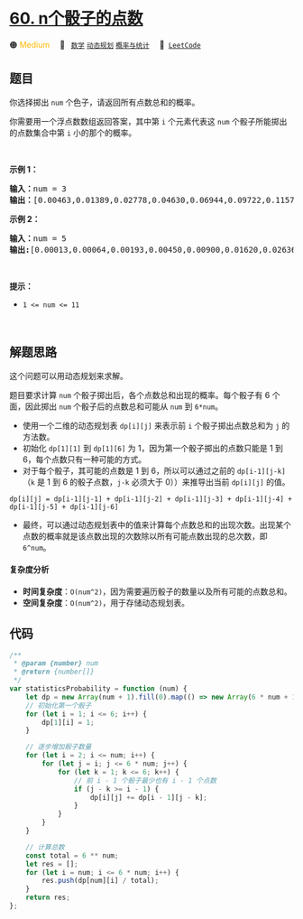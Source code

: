 # [60. n个骰子的点数](https://leetcode.cn/problems/nge-tou-zi-de-dian-shu-lcof)

🟠 <font color=#ffb800>Medium</font>&emsp; 🔖&ensp; [`数学`](/tag/math.md) [`动态规划`](/tag/dynamic-programming.md) [`概率与统计`](/tag/probability-and-statistics.md)&emsp; 🔗&ensp;[`LeetCode`](https://leetcode.cn/problems/nge-tou-zi-de-dian-shu-lcof)

## 题目

<p>你选择掷出 <code>num</code> 个色子，请返回所有点数总和的概率。</p>

<p>你需要用一个浮点数数组返回答案，其中第 <code>i</code> 个元素代表这 <code>num</code> 个骰子所能掷出的点数集合中第 <code>i</code> 小的那个的概率。</p>

<p>&nbsp;</p>

<p><strong>示例 1：</strong></p>

<pre>
<strong>输入：</strong>num = 3
<strong>输出：</strong>[0.00463,0.01389,0.02778,0.04630,0.06944,0.09722,0.11574,0.12500,0.12500,0.11574,0.09722,0.06944,0.04630,0.02778,0.01389,0.00463]
</pre>

<p><strong>示例&nbsp;2：</strong></p>

<pre>
<strong>输入：</strong>num = 5
<strong>输出:</strong>[0.00013,0.00064,0.00193,0.00450,0.00900,0.01620,0.02636,0.03922,0.05401,0.06944,0.08372,0.09452,0.10031,0.10031,0.09452,0.08372,0.06944,0.05401,0.03922,0.02636,0.01620,0.00900,0.00450,0.00193,0.00064,0.00013]
</pre>

<p>&nbsp;</p>

<p><strong>提示：</strong></p>

<ul>
	<li><code>1 &lt;= num &lt;= 11</code></li>
</ul>

<p>&nbsp;</p>


## 解题思路

这个问题可以用动态规划来求解。

题目要求计算 `num` 个骰子掷出后，各个点数总和出现的概率。每个骰子有 6 个面，因此掷出 `num` 个骰子后的点数总和可能从 `num` 到 `6*num`。

- 使用一个二维的动态规划表 `dp[i][j]` 来表示前 `i` 个骰子掷出点数总和为 `j` 的方法数。
- 初始化 `dp[1][1]` 到 `dp[1][6]` 为 1，因为第一个骰子掷出的点数只能是 1 到 6，每个点数只有一种可能的方式。
- 对于每个骰子，其可能的点数是 1 到 6，所以可以通过之前的 `dp[i-1][j-k]`（`k` 是 1 到 6 的骰子点数，`j-k` 必须大于 0））来推导出当前 `dp[i][j]` 的值。

`dp[i][j] = dp[i-1][j-1] + dp[i-1][j-2] + dp[i-1][j-3] + dp[i-1][j-4] + dp[i-1][j-5] + dp[i-1][j-6]`

- 最终，可以通过动态规划表中的值来计算每个点数总和的出现次数。出现某个点数的概率就是该点数出现的次数除以所有可能点数出现的总次数，即 `6^num`。

#### 复杂度分析

- **时间复杂度**：`O(num^2)`，因为需要遍历骰子的数量以及所有可能的点数总和。
- **空间复杂度**：`O(num^2)`，用于存储动态规划表。

## 代码

```javascript
/**
 * @param {number} num
 * @return {number[]}
 */
var statisticsProbability = function (num) {
	let dp = new Array(num + 1).fill(0).map(() => new Array(6 * num + 1).fill(0));
	// 初始化第一个骰子
	for (let i = 1; i <= 6; i++) {
		dp[1][i] = 1;
	}

	// 逐步增加骰子数量
	for (let i = 2; i <= num; i++) {
		for (let j = i; j <= 6 * num; j++) {
			for (let k = 1; k <= 6; k++) {
				// 前 i - 1 个骰子最少也有 i - 1 个点数
				if (j - k >= i - 1) {
					dp[i][j] += dp[i - 1][j - k];
				}
			}
		}
	}

	// 计算总数
	const total = 6 ** num;
	let res = [];
	for (let i = num; i <= 6 * num; i++) {
		res.push(dp[num][i] / total);
	}
	return res;
};
```
